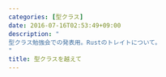 ```yaml
---
categories: [型クラス]
date: 2016-07-16T02:53:49+09:00
description: "
型クラス勉強会での発表用。Rustのトレイトについて。
"
title: 型クラスを越えて
---
```


<section data-markdown
    data-separator="\n\n"
    data-vertical="\n\n"
    data-notes="^Note:">
<script type="text/template">
# 型クラスを越えて
----------------------
[歌舞伎座.tech#10「型クラス勉強会」](http://kbkz.connpass.com/event/32420/)

<!-- .slide: class="center" -->

# About Me
---------
![κeenのアイコン](/images/icon.png) <!-- .element: style="position:absolute;right:0;z-index:-1" -->

 + κeen
 + [@blackenedgold](https://twitter.com/blackenedgold)
 + Github: [KeenS](https://github.com/KeenS)
 + サイバーエージェントのエンジニア
 + Lisp, ML, Rust, Shell Scriptあたりを書きます


# Rustとは
----------

* システムプログラミング言語
* GCなし！でもメモリ管理は自動
* **Zero-Cost Abstraction**
* **Trait-Based Generics**
* パターンマッチ、代数的データ型などなど
* [プログラミング言語Rust](https://rust-lang-ja.github.io/the-rust-programming-language-ja/1.6/book/README.html)


# Rustのトレイト的なの
----------------

* 型に固有のメソッド
  + オブジェクト指向的な
* トレイト
  + 型クラス


# 型クラスじゃない方
-------------------

``` rust
struct Person {
  name: String,
}
impl Person {
  // Static constructor
  fn new(name: String) -> Self {
    Person{name: name}
  }

  // method
  fn hello(&self) {
    println!("Hello, {}", self.name);
  }
}
```


``` rust
let person = Person::new("κeen");
person.hello();
```


# 多相型と制約
--------------

``` rust
struct Temp<T>(T);

impl <T: Celsius> Temp<T> {
  fn fromCelsius(t: isize) -> Self {
    Temp(Celsius(t))
  }
}

impl <T: Fahrenheit> Temp<T> {
  fn fromFahrenheit(t: isize) -> Self {
    Temp(Fahrenheit(t))
  }
}

```


# 型クラス
---------

* 便利
* 他の言語にも取り入れてほしい
* 型クラスを入れることで言語設計がどうなるか
* ユーザランドより言語機能的な部分フォーカス


# Rustの型クラスの実装
---------------------

* 動的ディスパッチと静的ディスパッチ両方がある
* 動的ディスパッチ
  + implicit parameterを渡すやつ
* 静的ディスパッチ
  + コンパイル時に解決してしまうやつ
* デフォフォルト静的
  + 動的を選ぶことも出来る


# 静的ディスパッチの意味
-----------------------

* Zero-Cost Abstraction
* ユーザはパフォーマンスのために設計を曲げる必要がなくなる
* インライン化などの最適化も出来る
* 逆の見方をすればZero-Cost Abstraction出来るからシステムプログラミング言語に高級な機能を入れれた


# 型クラス+α
-----------
それぞれ面白い特徴が。

* `FromStr`
* `Write`
* `Add`
* `Default`, `Zero`
* `Iterator`


# 型クラス+関数
--------------

* 関連関数
* `FromStr`
* static関数的なものになる

```rust
pub trait FromStr {
    type Err;
    fn from_str(s: &str) -> Result<Self, Self::Err>;
}
```


``` rust
use std::str::FromStr;

let s = "5";
let x = i32::from_str(s).unwrap();

assert_eq!(5, x);
```


# 型クラス+構文
--------------

* = メソッド
* 第一引数が `self` な関数はメソッド構文で呼び出せる
* クラスがなくても継承がなくてもオブジェクト指向
* `Write`

``` rust
trait Write {
  fn write(&mut self, buf: &[u8]) -> Result<usize>;
}
```


``` rust
impl Write for Foo {
  fn write(&mut self, buf: &[u8]) -> Result<usize> {
    ...
  }
}

let foo = Foo::new();
foo.write(aa);
```


# 型クラス+UFCS
---------------

* = 実質オーバーロード
* 中身の違うメソッドを複数定義出来る
* どのメソッドを呼ぶかを決定する構文がある
  + = Universal Function Call Syntax


```rust
trait Foo {
    fn foo() -> i32;
}

struct Bar;

impl Bar {
    fn foo() -> i32 {
        20
    }
}

impl Foo for Bar {
    fn foo() -> i32 {
        10
    }
}

```


```rust
<Bar as Foo>::foo();
Bar::foo();
```



# 型クラス+演算子
-----------------

* = 演算子オーバーロード
* `Add`

``` rust
pub trait Add<RHS = Self> {
    type Output;
    fn add(self, rhs: RHS) -> Self::Output;
}
```



``` rust
use std::ops::Add;

struct Foo;

impl Add for Foo {
    type Output = Foo;

    fn add(self, _rhs: Foo) -> Foo {
        println!("Adding!");
        self
    }
}

fn main() {
    Foo + Foo;
}
```

<blockquote class="twitter-tweet" data-lang="ja"><p lang="ja" dir="ltr">for (my_int i = 0; i &lt; 10; i++) { … }<br><br>Cならどういうアセンブリに落ちるかすぐわかるけどC++ならmy_intはクラスかもしれず=0はコンストラクタを起動し&lt;はメソッド呼び出しになり++はejectを発行して光学ディスクトレイが開き相手は死ぬ</p>&mdash; わさびず <a href="https://twitter.com/___yuni/status/681891856335032320">2015年12月29日</a></blockquote>

<!-- .slide: class="center" -->


# 型クラス+値
-------------

* = 関連定数
* unstable...
* `Zero`, `Default`

``` rust
// current
pub trait Zero {
    fn zero() -> Self;
}
```

``` rust
// ideal
#![feature(associated_consts)]
pub trait Zero {
    const ZERO: Self;
}
```


```rust
trait Monoid: Add<Self> + Zero
  where Self::Output : Add<Self> + Zero {
}

```


# 型クラス+型
-------------

* 関連型
* 型族…？
  + あまり違いを分かっていない
  + 関連型を持った型をまとめたのが型族？
* `Iterator`

```rust
pub trait Iterator {
  type Item;
  ....
}
```


``` rust
trait Iterator {
  ...
  fn next(&mut self) -> Option<Self::Item>;
}
```


# 型クラス+暗黙のルール
---------------------

* オーバーライド
* `Drop`
  + 暗黙に呼ばれるデストラクタをオーバーライド出来る

```rust
pub trait Drop {
    fn drop(&mut self);
}
```


``` rust
impl Drop for Lock {
    fn drop(&mut self) {
        self.free();
    }
}
```


# 型クラス+アノテーション
------------------------

* 単純に便利
* `derive`(`Debug` , `Eq`)

``` rust
#[derive(Debug, Eq)]
struct Foo(usize);
```



``` rust
let foo1 = Foo(1);
let foo2 = Foo(2);
println!("{:?} == {:?} ?: {:?}",
         foo1,
         foo2,
         foo1 == foo2);
```


# まとめ
--------

* 型クラスは便利だよ
* 型クラスの実装は効率的に出来るよ
* 型クラスを使うと言語設計も変わるよ

</script>
</section>
